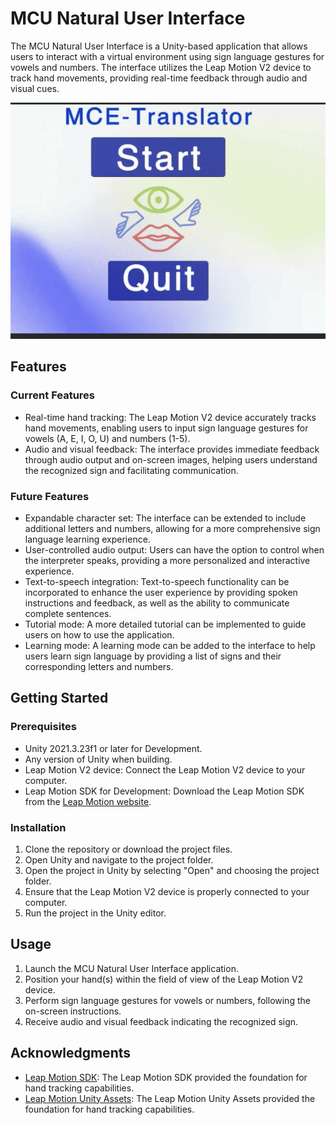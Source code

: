 # MCU Natural User Interface

The MCU Natural User Interface is a Unity-based application that allows users to interact with a virtual environment using sign language gestures for vowels and numbers. The interface utilizes the Leap Motion V2 device to track hand movements, providing real-time feedback through audio and visual cues.

![menu walkthrough](walkthrough_menu.gif)

## Features

### Current Features

- Real-time hand tracking: The Leap Motion V2 device accurately tracks hand movements, enabling users to input sign language gestures for vowels (A, E, I, O, U) and numbers (1-5).
- Audio and visual feedback: The interface provides immediate feedback through audio output and on-screen images, helping users understand the recognized sign and facilitating communication.

### Future Features

- Expandable character set: The interface can be extended to include additional letters and numbers, allowing for a more comprehensive sign language learning experience.
- User-controlled audio output: Users can have the option to control when the interpreter speaks, providing a more personalized and interactive experience.
- Text-to-speech integration: Text-to-speech functionality can be incorporated to enhance the user experience by providing spoken instructions and feedback, as well as the ability to communicate complete sentences.
- Tutorial mode: A more detailed tutorial can be implemented to guide users on how to use the application.
- Learning mode: A learning mode can be added to the interface to help users learn sign language by providing a list of signs and their corresponding letters and numbers.

## Getting Started

### Prerequisites

- Unity 2021.3.23f1 or later for Development.
- Any version of Unity when building.
- Leap Motion V2 device: Connect the Leap Motion V2 device to your computer.
- Leap Motion SDK for Development: Download the Leap Motion SDK from the [Leap Motion website](https://www.leapmotion.com/).

### Installation

1. Clone the repository or download the project files.
2. Open Unity and navigate to the project folder.
3. Open the project in Unity by selecting "Open" and choosing the project folder.
4. Ensure that the Leap Motion V2 device is properly connected to your computer.
5. Run the project in the Unity editor.

## Usage

1. Launch the MCU Natural User Interface application.
2. Position your hand(s) within the field of view of the Leap Motion V2 device.
3. Perform sign language gestures for vowels or numbers, following the on-screen instructions.
4. Receive audio and visual feedback indicating the recognized sign.

## Acknowledgments

- [Leap Motion SDK](https://www.leapmotion.com/): The Leap Motion SDK provided the foundation for hand tracking capabilities.
- [Leap Motion Unity Assets](https://developer.leapmotion.com/unity): The Leap Motion Unity Assets provided the foundation for hand tracking capabilities.
